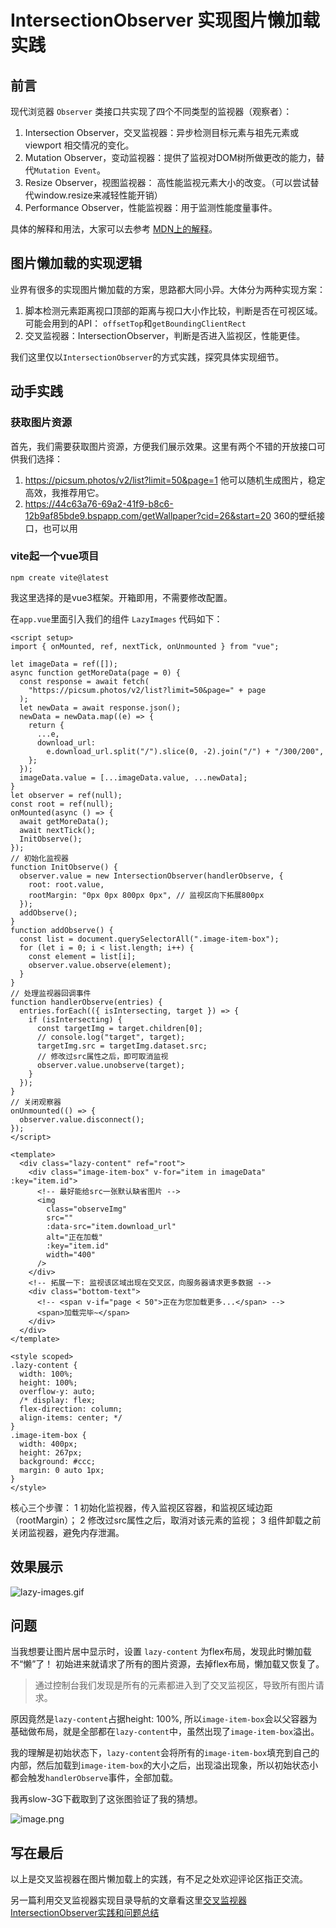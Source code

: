 # IntersectionObserver 实现图片懒加载实践

## 前言

现代浏览器 `Observer` 类接口共实现了四个不同类型的监视器（观察者）：

1. Intersection Observer，交叉监视器：异步检测目标元素与祖先元素或 viewport 相交情况的变化。
2. Mutation Observer，变动监视器：提供了监视对DOM树所做更改的能力，替代`Mutation Event`。
3. Resize Observer，视图监视器： 高性能监视元素大小的改变。（可以尝试替代window.resize来减轻性能开销）
4. Performance Observer，性能监视器：用于监测性能度量事件。

具体的解释和用法，大家可以去参考 [MDN上的解释](https://developer.mozilla.org/zh-CN/docs/Web/API)。

## 图片懒加载的实现逻辑

业界有很多的实现图片懒加载的方案，思路都大同小异。大体分为两种实现方案：
1. 脚本检测元素距离视口顶部的距离与视口大小作比较，判断是否在可视区域。
   可能会用到的API： `offsetTop`和`getBoundingClientRect`
2. 交叉监视器：IntersectionObserver，判断是否进入监视区，性能更佳。

我们这里仅以`IntersectionObserver`的方式实践，探究具体实现细节。

## 动手实践
### 获取图片资源
首先，我们需要获取图片资源，方便我们展示效果。这里有两个不错的开放接口可供我们选择：
1. <https://picsum.photos/v2/list?limit=50&page=1> 他可以随机生成图片，稳定高效，我推荐用它。
2. <https://44c63a76-69a2-41f9-b8c6-12b9af85bde9.bspapp.com/getWallpaper?cid=26&start=20> 360的壁纸接口，也可以用

### vite起一个vue项目
`npm create vite@latest`

我这里选择的是vue3框架。开箱即用，不需要修改配置。

在`app.vue`里面引入我们的组件 `LazyImages`
代码如下：
```vue
<script setup>
import { onMounted, ref, nextTick, onUnmounted } from "vue";

let imageData = ref([]);
async function getMoreData(page = 0) {
  const response = await fetch(
    "https://picsum.photos/v2/list?limit=50&page=" + page
  );
  let newData = await response.json();
  newData = newData.map((e) => {
    return {
      ...e,
      download_url:
        e.download_url.split("/").slice(0, -2).join("/") + "/300/200",
    };
  });
  imageData.value = [...imageData.value, ...newData];
}
let observer = ref(null);
const root = ref(null);
onMounted(async () => {
  await getMoreData();
  await nextTick();
  InitObserve();
});
// 初始化监视器
function InitObserve() {
  observer.value = new IntersectionObserver(handlerObserve, {
    root: root.value,
    rootMargin: "0px 0px 800px 0px", // 监视区向下拓展800px
  });
  addObserve();
}
function addObserve() {
  const list = document.querySelectorAll(".image-item-box");
  for (let i = 0; i < list.length; i++) {
    const element = list[i];
    observer.value.observe(element);
  }
}
// 处理监视器回调事件
function handlerObserve(entries) {
  entries.forEach(({ isIntersecting, target }) => {
    if (isIntersecting) {
      const targetImg = target.children[0];
      // console.log("target", target);
      targetImg.src = targetImg.dataset.src;
      // 修改过src属性之后，即可取消监视
      observer.value.unobserve(target);
    }
  });
}
// 关闭观察器
onUnmounted(() => {
  observer.value.disconnect();
});
</script>

<template>
  <div class="lazy-content" ref="root">
    <div class="image-item-box" v-for="item in imageData" :key="item.id">
      <!-- 最好能给src一张默认缺省图片 -->
      <img
        class="observeImg"
        src=""
        :data-src="item.download_url"
        alt="正在加载"
        :key="item.id"
        width="400"
      />
    </div>
    <!-- 拓展一下: 监视该区域出现在交叉区，向服务器请求更多数据 -->
    <div class="bottom-text">
      <!-- <span v-if="page < 50">正在为您加载更多...</span> -->
      <span>加载完毕~</span>
    </div>
  </div>
</template>

<style scoped>
.lazy-content {
  width: 100%;
  height: 100%;
  overflow-y: auto;
  /* display: flex;
  flex-direction: column;
  align-items: center; */
}
.image-item-box {
  width: 400px;
  height: 267px;
  background: #ccc;
  margin: 0 auto 1px;
}
</style>
```

核心三个步骤： 1 初始化监视器，传入监视区容器，和监视区域边距（rootMargin）； 2 修改过src属性之后，取消对该元素的监视； 3 组件卸载之前关闭监视器，避免内存泄漏。

## 效果展示
![lazy-images.gif](https://p9-juejin.byteimg.com/tos-cn-i-k3u1fbpfcp/4ed0576be158417f97286391ca95e1d1~tplv-k3u1fbpfcp-watermark.image?)
## 问题

当我想要让图片居中显示时，设置 `lazy-content` 为flex布局，发现此时懒加载不“懒”了！
初始进来就请求了所有的图片资源，去掉flex布局，懒加载又恢复了。


> 通过控制台我们发现是所有的元素都进入到了交叉监视区，导致所有图片请求。

原因竟然是`lazy-content`占据height: 100%, 所以`image-item-box`会以父容器为基础做布局，就是全部都在`lazy-content`中，虽然出现了`image-item-box`溢出。

我的理解是初始状态下，`lazy-content`会将所有的`image-item-box`填充到自己的内部，然后加载到`image-item-box`的大小之后，出现溢出现象，所以初始状态小都会触发`handlerObserve`事件，全部加载。

我再slow-3G下截取到了这张图验证了我的猜想。

![image.png](https://p1-juejin.byteimg.com/tos-cn-i-k3u1fbpfcp/3958e04171c547dab13f0286fc2b6412~tplv-k3u1fbpfcp-watermark.image?)

## 写在最后

以上是交叉监视器在图片懒加载上的实践，有不足之处欢迎评论区指正交流。

另一篇利用交叉监视器实现目录导航的文章看这里[交叉监视器IntersectionObserver实践和问题总结](/articles/IntersectionObserver1.md)




